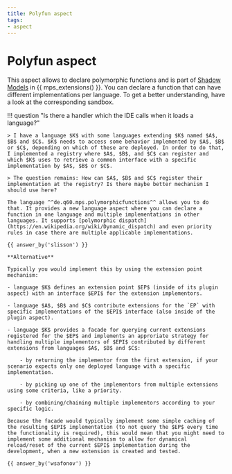 ```yaml
---
title: Polyfun aspect
tags:
- aspect
---
```


# Polyfun aspect

This aspect allows to declare polymorphic functions and is part of [Shadow Models](https://jetbrains.github.io/MPS-extensions/extensions/shadowmodels) in {{ mps_extensions() }}.
You can declare a function that can have different implementations per language. To get a better understanding, have a look at the corresponding sandbox.

!!! question "Is there a handler which the IDE calls when it loads a language?"

    > I have a language $K$ with some languages extending $K$ named $A$, $B$ and $C$. $K$ needs to access some behavior implemented by $A$, $B$ or $C$, depending on which of these are deployed. In order to do that, I implemented a registry where $A$, $B$, and $C$ can register and which $K$ uses to retrieve a common interface with a specific implementation by $A$, $B$ or $C$.
    
    > The question remains: How can $A$, $B$ and $C$ register their implementation at the registry? Is there maybe better mechanism I should use here?

    The language ^^de.q60.mps.polymorphicfunctions^^ allows you to do that. It provides a new language aspect where you can declare a function in one language and multiple implementations in other languages. It supports [polymorphic dispatch](https://en.wikipedia.org/wiki/Dynamic_dispatch) and even priority rules in case there are multiple applicable implementations.

    {{ answer_by('slisson') }}

    **Alternative**

    Typically you would implement this by using the extension point mechanism:

    - language $K$ defines an extension point $EP$ (inside of its plugin aspect) with an interface $EPI$ for the extension implementors.

    - language $A$, $B$ and $C$ contribute extensions for the `EP` with specific implementations of the $EPI$ interface (also inside of the plugin aspect).

    - language $K$ provides a facade for querying current extensions registered for the $EP$ and implements an approriate strategy for handling multiple implementors of $EPI$ contributed by different extensions from languages $A$, $B$ and $C$:

        - by returning the implementor from the first extension, if your scenario expects only one deployed language with a specific implementation.

        - by picking up one of the implementors from multiple extensions using some criteria, like a priority.

        - by combining/chaining multiple implementors according to your specific logic.

    Because the facade would typically implement some simple caching of the resulting $EPI$ implementation (to not query the $EP$ every time the functionality is required), this would mean that you might need to implement some additional mechanism to allow for dynamical reload/reset of the current $EPI$ implementation during the development, when a new extension is created and tested.

    {{ answer_by('wsafonov') }}